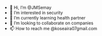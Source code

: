 - 👋 Hi, I’m @JMSemay
- 👀 I’m interested in security
- 🌱 I’m currently learning health partner
- 💞️ I’m looking to collaborate on companies
- 📫 How to reach me @koseaira07gmail.com

<!---
JMSemay/JMSemay is a ✨ special ✨ repository because its `README.md` (this file) appears on your GitHub profile.
You can click the Preview link to take a look at your changes.
--->
